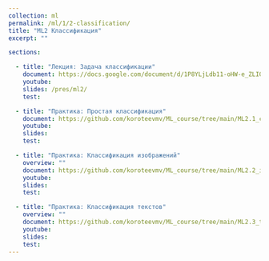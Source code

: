 ```yaml
---
collection: ml
permalink: /ml/1/2-classification/
title: "ML2 Классификация"
excerpt: ""

sections:

  - title: "Лекция: Задача классификации" 
    document: https://docs.google.com/document/d/1P8YLjLdb11-oHW-e_ZLI04ueuxPLZRc6YZkCT3g1t5A/edit?usp=sharing
    youtube:
    slides: /pres/ml2/
    test:

  - title: "Практика: Простая классификация" 
    document: https://github.com/koroteevmv/ML_course/tree/main/ML2.1_classification
    youtube:
    slides:
    test:

  - title: "Практика: Классификация изображений" 
    overview: ""
    document: https://github.com/koroteevmv/ML_course/tree/main/ML2.2_images
    youtube:
    slides:
    test:

  - title: "Практика: Классификация текстов" 
    overview: ""
    document: https://github.com/koroteevmv/ML_course/tree/main/ML2.3_text
    youtube:
    slides:
    test:
---
```

